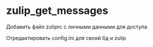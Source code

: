 # zulip_get_messages
Добавить файл zuliprc с личными данными для доступа

Отредактировать config.ini для своей бд и zulip

